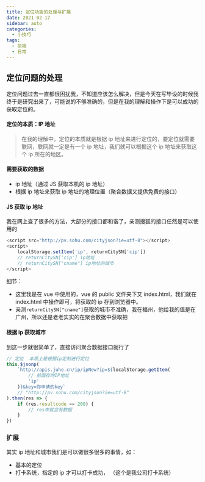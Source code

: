 ```yaml
---
title: 定位功能的处理与扩展
date: 2021-02-17
sidebar: auto
categories:
  - 小技巧
tags:
  - 前端
  - 日常
---
```


## 定位问题的处理

定位问题过去一直都很困扰我，不知道应该怎么解决，但是今天在写毕设的时候我终于是研究出来了，可能说的不够准确的，但是在我的理解和操作下是可以成功的获取定位的。

#### 定位的本质：IP 地址

> 在我的理解中，定位的本质就是根据 ip 地址来进行定位的，要定位就需要联网，联网就一定是有一个 ip 地址，我们就可以根据这个 ip 地址来获取这个 ip 所在的地区。

#### 需要获取的数据

- ip 地址（通过 JS 获取本机的 ip 地址）
- 根据 ip 地址来获取 ip 地址的地理位置（聚合数据又提供免费的接口）

#### JS 获取 ip 地址

我在网上查了很多的方法，大部分的接口都和谐了，亲测搜狐的接口任然是可以使用的

```javascript
<script src="http://pv.sohu.com/cityjson?ie=utf-8"></script>
<script>
    localStorage.setItem('ip', returnCitySN['cip'])
	// returnCitySN['cip'] ip地址
    // returnCitySN["cname"] ip地址的城市
</script>
```

细节：

- 这里我是在 vue 中使用的，vue 的 public 文件夹下又 index.html，我们就在 index.html 中操作即可，将获取的 ip 存到浏览器中。
- 亲测`returnCitySN["cname"]`获取的城市不准确，我在福州，他给我的值是在广州，所以还是老老实实的在聚合数据中获取把

#### 根据 ip 获取城市

到这一步就很简单了，直接访问聚合数据接口就行了

```javascript
// 定位  本质上是根据ip定制进行定位
this.$jsonp(
	`http://apis.juhe.cn/ip/ipNew?ip=${localStorage.getItem(
		// 前面存的IP地址
		'ip'
	)}&key=你申请的key`
	// "http://pv.sohu.com/cityjson?ie=utf-8"
).then(res => {
	if (res.resultcode == 200) {
		// res中就含有数据
	}
})
```

### 扩展

其实 ip 地址和城市我们是可以做很多很多的事情，如：

- 基本的定位
- 打卡系统，指定的 ip 才可以打卡成功， （这个是我公司打卡系统）
